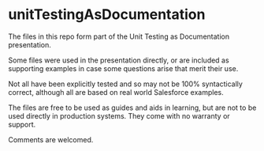 # unitTestingAsDocumentation

The files in this repo form part of the Unit Testing as Documentation presentation.

Some files were used in the presentation directly, or are included as supporting examples in case some questions arise that merit their use.

Not all have been explicitly tested and so may not be 100% syntactically correct, although all are based on real world Salesforce examples.

The files are free to be used as guides and aids in learning, but are not to be used directly in production systems.  They come with no warranty or support.

Comments are welcomed.
